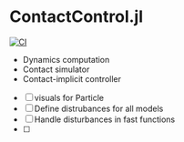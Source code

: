 # ContactControl.jl
[![CI](https://github.com/simon-lc/ContactControl.jl/actions/workflows/CI.yml/badge.svg)](https://github.com/simon-lc/ContactControl.jl/actions/workflows/CI.yml)

- Dynamics computation
- Contact simulator
- Contact-implicit controller

- [ ] visuals for Particle
- [ ] Define distrubances for all models
- [ ] Handle disturbances in fast functions
- [ ] 
